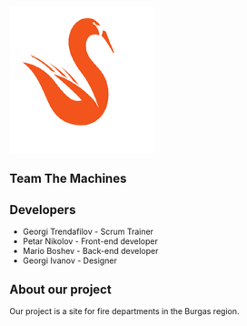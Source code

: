 <img src="images/logo.png" width="256px" height="256px">

## Team The Machines
## Developers
- Georgi Trendafilov - Scrum Trainer
- Petar Nikolov - Front-end developer
- Mario Boshev - Back-end developer
- Georgi Ivanov - Designer
## About our project
 Our project is a site for fire departments in the Burgas region.

 